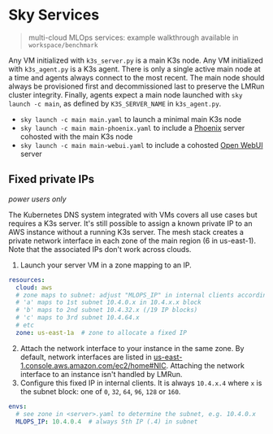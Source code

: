 # Sky Services
> multi-cloud MLOps services: example walkthrough available in `workspace/benchmark`

Any VM initialized with `k3s_server.py` is a main K3s node. Any VM initialized with `k3s_agent.py` is a K3s agent. There is only a single active main node at a time and agents always connect to the most recent. The main node should always be provisioned first and decommissioned last to preserve the LMRun cluster integrity. Finally, agents expect a main node launched with `sky launch -c main`, as defined by `K3S_SERVER_NAME` in `k3s_agent.py`. 

- `sky launch -c main main.yaml` to launch a minimal main K3s node
- `sky launch -c main main-phoenix.yaml` to include a [Phoenix](https://phoenix.arize.com) server cohosted with the main K3s node
- `sky launch -c main main-webui.yaml` to include a cohosted [Open WebUI](https://docs.openwebui.com) server

## Fixed private IPs
*power users only*

The Kubernetes DNS system integrated with VMs covers all use cases but requires a K3s server. It's still possible to assign a known private IP to an AWS instance without a running K3s server. The mesh stack creates a private network interface in each zone of the main region (6 in us-east-1). Note that the associated IPs don't work across clouds.

1. Launch your server VM in a zone mapping to an IP.
```yaml
resources:
  cloud: aws
  # zone maps to subnet: adjust "MLOPS_IP" in internal clients accordingly
  # 'a' maps to 1st subnet 10.4.0.x in 10.4.x.x block
  # 'b' maps to 2nd subnet 10.4.32.x (/19 IP blocks)
  # 'c' maps to 3rd subnet 10.4.64.x
  # etc
  zone: us-east-1a  # zone to allocate a fixed IP
``` 
2. Attach the network interface to your instance in the same zone. By default, network interfaces are listed in [us-east-1.console.aws.amazon.com/ec2/home#NIC](https://us-east-1.console.aws.amazon.com/ec2/home#NIC). Attaching the network interface to an instance isn't handled by LMRun.
3. Configure this fixed IP in internal clients. It is always `10.4.x.4` where `x` is the subnet block: one of `0`, `32`, `64`, `96`, `128` or `160`.
```yaml
envs:
  # see zone in <server>.yaml to determine the subnet, e.g. 10.4.0.x
  MLOPS_IP: 10.4.0.4  # always 5th IP (.4) in subnet
``` 